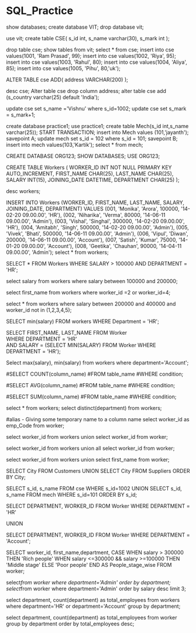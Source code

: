 # SQL_Practice

show databases;
create database VIT;
drop database vit;

use vit;
create table CSE(
s_id int,
s_name varchar(30),
s_mark int
);

drop table cse;
show tables from vit;
select * from cse;
insert into cse values(1001, 'Ram Prasad', 99);
insert into cse values(1002, 'Riya', 95);
insert into cse values(1003, 'Rahul', 80);
insert into cse values(1004, 'Aliya', 85);
insert into cse values(1005, 'Pihu', 80,'uk');

ALTER TABLE cse ADD(
    address VARCHAR(200)
);

desc cse;
Alter table cse drop column address;
alter table cse add (s_country varchar(25) default 'India');

update cse set s_name ='Vishnu' where s_id=1002;
update cse set s_mark = s_mark+1;

create database practice1;
use practice1;
create table Mech(s_id int,s_name varchar(25));
START TRANSACTION;
insert into Mech values (101,'jayanth');
savepoint A;
update mech set s_id = 102 where s_id = 101;
savepoint B;
insert into  mech values(103,'Kartik');
select * from mech;

CREATE DATABASE ORG123;
SHOW DATABASES;
USE ORG123;

CREATE TABLE Workers (
	WORKER_ID INT NOT NULL PRIMARY KEY AUTO_INCREMENT,
	FIRST_NAME CHAR(25),
	LAST_NAME CHAR(25),
	SALARY INT(15),
	JOINING_DATE DATETIME,
	DEPARTMENT CHAR(25)
);

desc workers;

INSERT INTO Workers 
	(WORKER_ID, FIRST_NAME, LAST_NAME, SALARY, JOINING_DATE, DEPARTMENT) VALUES
		(001, 'Monika', 'Arora', 100000, '14-02-20 09.00.00', 'HR'),
		(002, 'Niharika', 'Verma', 80000, '14-06-11 09.00.00', 'Admin'),
		(003, 'Vishal', 'Singhal', 300000, '14-02-20 09.00.00', 'HR'),
		(004, 'Amitabh', 'Singh', 500000, '14-02-20 09.00.00', 'Admin'),
		(005, 'Vivek', 'Bhati', 500000, '14-06-11 09.00.00', 'Admin'),
		(006, 'Vipul', 'Diwan', 200000, '14-06-11 09.00.00', 'Account'),
		(007, 'Satish', 'Kumar', 75000, '14-01-20 09.00.00', 'Account'),
		(008, 'Geetika', 'Chauhan', 90000, '14-04-11 09.00.00', 'Admin');
select * from workers;

SELECT * FROM Workers WHERE SALARY > 100000 AND DEPARTMENT = 'HR';

select salary from workers where salary between 100000 and 200000;

select first_name from workers where worker_id =2 or worker_id=4;

select * from workers where salary between 200000 and 400000 and worker_id not in (1,2,3,4,5);

SELECT min(salary)
FROM workers
WHERE Department = 'HR';

SELECT FIRST_NAME, LAST_NAME  FROM Worker  
WHERE DEPARTMENT = 'HR'  
AND SALARY = (SELECT MIN(SALARY) FROM Worker WHERE DEPARTMENT = 'HR');

Select max(salary), min(salary) from workers where department='Account';

#SELECT COUNT(column_name)
#FROM table_name
#WHERE condition;

#SELECT AVG(column_name)
#FROM table_name
#WHERE condition;

#SELECT SUM(column_name)
#FROM table_name
#WHERE condition;

select * from workers;
select distinct(department) from workers;

#alias - Giving some temporary name to a column name
select worker_id as emp_Code from worker;

select worker_id from workers union select worker_id from worker;

select worker_id from workers union all select worker_id from worker;

select worker_id from workers union select first_name from worker;

SELECT City FROM Customers
UNION
SELECT City FROM Suppliers
ORDER BY City;

SELECT s_id, s_name FROM cse
WHERE s_id=1002
UNION
SELECT s_id, s_name FROM mech
WHERE s_id=101
ORDER BY s_id;

SELECT DEPARTMENT, WORKER_ID 
FROM Worker 
WHERE DEPARTMENT = 'HR' 

UNION 

SELECT DEPARTMENT, WORKER_ID 
FROM Worker 
WHERE DEPARTMENT = 'Account';

SELECT worker_id, first_name,department,
CASE
    WHEN salary > 300000 THEN 'Rich people'
    WHEN salary <=300000 && salary >=100000 THEN 'Middle stage'
    ELSE 'Poor people'
END 
AS People_stage_wise
FROM worker;

select*from worker where department='Admin' order by department;
select*from worker where department='Admin' order by salary desc limit 3;

select department, count(department) as total_employees from workers 
where department='HR' or department='Account' group by department;

select department, count(department) as total_employees from worker
group by department
order by total_employees desc;
